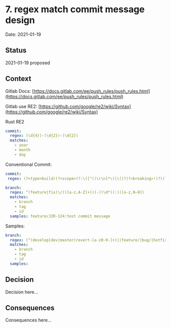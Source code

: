 # 7. regex match commit message design

Date: 2021-01-19

## Status

2021-01-19 proposed

## Context

Gitlab Docs: [https://docs.gitlab.com/ee/push_rules/push_rules.html](https://docs.gitlab.com/ee/push_rules/push_rules.html)

Gitlab use RE2: [https://github.com/google/re2/wiki/Syntax](https://github.com/google/re2/wiki/Syntax)

Rust RE2

```yaml
commit:
  regex: (\d{4})-(\d{2})-(\d{2})
  matches:
    - year
    - month
    - day
```

Conventional Commit:

```yaml
commit:
 regex: (?<type>build)(?<scope>(?:\([^()\r\n]*\)|\()?(?<breaking>!)?)(?<subject>:.*)?
```

```yaml
branch:
  regex: ^(feature|fix)\/(([a-z,A-Z]+))(-)(\d*)(:)([a-z,0–9])
  matches:
    - branch
    - tag
    - id
  samples: feature/JIR-124:test commit message
```

Samples:

```yaml
branch:
  regex: (^(develop|dev|master|revert-[a-z0-9-]+)|(feature/|bug/|hotfix/|release/)[a-z0-9-]+)
  matches:
    - branch
    - tag
    - id
  samples:
```

## Decision

Decision here...

## Consequences

Consequences here...
